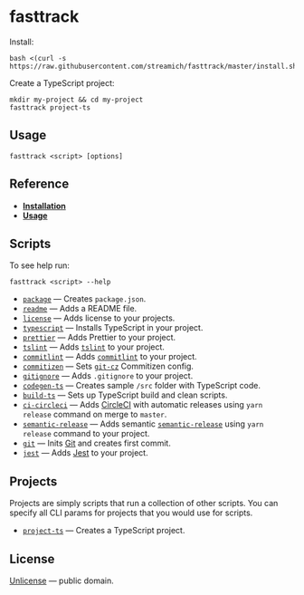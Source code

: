 # fasttrack

Install:

```shell
bash <(curl -s https://raw.githubusercontent.com/streamich/fasttrack/master/install.sh)
```

Create a TypeScript project:

```shell
mkdir my-project && cd my-project
fasttrack project-ts
```


## Usage

```shell
fasttrack <script> [options]
```


## Reference

- [__Installation__](./docs/installation.md)
- [__Usage__](./docs/usage.md)


## Scripts

To see help run:

```shell
fasttrack <script> --help
```

- [`package`](./docs/package.md) &mdash; Creates `package.json`.
- [`readme`](./docs/readme-script.md) &mdash; Adds a README file.
- [`license`](./docs/license.md) &mdash; Adds license to your projects.
- [`typescript`](./docs/typescript.md) &mdash; Installs TypeScript in your project.
- [`prettier`](./docs/prettier.md) &mdash; Adds Prettier to your project.
- [`tslint`](./docs/tslint.md) &mdash; Adds [`tslint`](https://palantir.github.io/tslint/) to your project.
- [`commitlint`](./docs/commitlint.md) &mdash; Adds [`commitlint`](https://marionebl.github.io/commitlint/#/) to your project.
- [`commitizen`](./docs/commitizen.md) &mdash; Sets [`git-cz`](https://github.com/streamich/git-cz) Commitizen config.
- [`gitignore`](./docs/gitignore.md) &mdash; Adds `.gitignore` to your project.
- [`codegen-ts`](./docs/codegen-ts.md) &mdash; Creates sample `/src` folder with TypeScript code.
- [`build-ts`](./docs/build-ts.md) &mdash; Sets up TypeScript build and clean scripts.
- [`ci-circleci`](./docs/ci-circleci.md) &mdash; Adds [CircleCI](https://circleci.com/) with automatic releases using `yarn release` command on merge to `master`.
- [`semantic-release`](./docs/semantic-release.md) &mdash; Adds semantic [`semantic-release`](https://semantic-release.gitbook.io/semantic-release/) using `yarn release` command to your project.
- [`git`](./docs/git.md) &mdash; Inits [Git](https://git-scm.com/) and creates first commit.
- [`jest`](./docs/jest.md) &mdash; Adds [Jest](https://jestjs.io/) to your project.


## Projects

Projects are simply scripts that run a collection of other scripts. You can specify all CLI params
for projects that you would use for scripts.

- [`project-ts`](./docs/project-ts.md) &mdash; Creates a TypeScript project.


## License

[Unlicense](LICENSE) &mdash; public domain.
